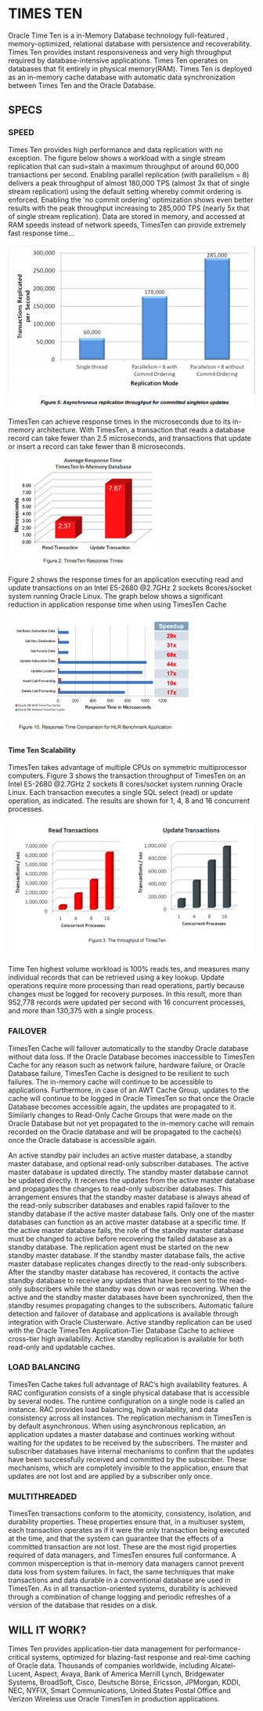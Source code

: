 # TIMES TEN
Oracle Time Ten is a in-Memory Database technology full-featured , memory-optimized, relational database with persistence and recoverability. Times Ten provides instant responsiveness and very high throughput required by database-intensive applications. Times Ten operates on databases that fit entirely in physical memory(RAM).  Times Ten is deployed as an in-memory cache database with automatic data synchronization between Times Ten and the Oracle Database.

## SPECS

### SPEED
Times Ten provides high performance and data replication with no exception. The figure below shows a workload with a single stream replication that can sud=stain a maximum throughput of around 60,000 transactions per second. Enabling parallel replication (with parallelism = 8) delivers a peak throughput of almost 180,000 TPS (almost 3x that of single stream replication) using the default setting whereby commit ordering is enforced. Enabling the 'no commit ordering' optimization shows even better results with the peak throughput increasing to 285,000 TPS (nearly 5x that of single stream replication). Data are stored  in memory, and accessed at RAM speeds instead of network speeds, TimesTen can provide extremely fast response time…

![Times Ten Speed](/figures/figure5.png?raw=true)

TimesTen can achieve response times in the microseconds due to its in-memory architecture. With TimesTen, a transaction that reads a database record can take fewer than 2.5 microseconds, and transactions that update or insert a record can take fewer than 8 microseconds.

![Times Ten Read/Write](/figures/figure6.png?raw=true)

Figure 2 shows the response times for an application executing read and update transactions on an Intel E5-2680 @2.7GHz 2 sockets 8cores/socket system running Oracle Linux.
The graph below shows a significant reduction in application response time when using TimesTen Cache

![Times Ten Latency](/figures/figure7.png?raw=true)

#### Time Ten Scalability
TimesTen takes advantage of multiple CPUs on symmetric multiprocessor computers. Figure 3 shows the transaction throughput of TimesTen on an Intel E5-2680 @2.7GHz 2 sockets 8 cores/socket system running Oracle Linux. Each transaction executes a single SQL select (read) or update operation, as indicated. The results are shown for 1, 4, 8 and 16 concurrent processes.

![Times Ten Throughput](/figures/figure8.png?raw=true)

Time Ten highest volume workload is 100% reads tes, and measures many individual records that can be retrieved using a key lookup. Update operations require more processing than read operations, partly because changes must be logged for recovery purposes. In this result, more than 952,778 records were updated per second with 16 concurrent processes, and more than 130,375 with a single process.

### FAILOVER
TimesTen Cache will failover automatically to the standby Oracle database without data loss.
If the Oracle Database becomes inaccessible to TimesTen Cache for any reason such as network failure, hardware failure, or Oracle Database failure, TimesTen Cache is designed to be resilient to such failures. The in-memory cache will continue to be accessible to applications. Furthermore, in case of an AWT Cache Group, updates to the cache will continue to be logged in Oracle TimesTen so that once the Oracle Database becomes accessible again, the updates are propagated to it. Similarly changes to Read-Only Cache Groups that were made on the Oracle Database but not yet propagated to the in-memory cache will remain recorded on the Oracle database and will be propagated to the cache(s) once the Oracle database is accessible again.

An active standby pair includes an active master database, a standby master database, and optional read-only subscriber databases. The active master database is updated directly. The standby master database cannot be updated directly. It receives the updates from the active master database and propagates the changes to read-only subscriber databases. This arrangement ensures that the standby master database is always ahead of the read-only subscriber databases and enables rapid failover to the standby database if the active master database fails. Only one of the master databases can function as an active master database at a specific time. If the active master database fails, the role of the standby master database must be changed to active before recovering the failed database as a standby database. The replication agent must be started on the new standby master database. If the standby master database fails, the active master database replicates changes directly to the read-only subscribers. After the standby master database has recovered, it contacts the active standby database to receive any updates that have been sent to the read-only subscribers while the standby was down or was recovering. When the active and the standby master databases have been synchronized, then the standby resumes propagating changes to the subscribers.  Automatic failure detection and failover of database and applications is available through integration with Oracle Clusterware. Active standby replication can be used with the Oracle TimesTen Application-Tier Database Cache to achieve cross-tier high availability. Active standby replication is available for both read-only and updatable caches.

### LOAD BALANCING
TimesTen Cache takes full advantage of RAC’s high availability features. A RAC configuration consists of a single physical database that is accessible by several nodes. The runtime configuration on a single node is called an instance. RAC provides load balancing, high availability, and data consistency across all instances.
The replication mechanism in TimesTen is by default asynchronous. When using asynchronous replication, an application updates a master database and continues working without waiting for the updates to be received by the subscribers. The master and subscriber databases have internal mechanisms to confirm that the updates have been successfully received and committed by the subscriber. These mechanisms, which are completely invisible to the application, ensure that updates are not lost and are applied by a subscriber only once.

### MULTITHREADED
TimesTen transactions conform to the atomicity, consistency, isolation, and durability properties. These properties ensure that, in a multiuser system, each transaction operates as if it were the only transaction being executed at the time, and that the system can guarantee that the effects of a committed transaction are not lost. These are the most rigid properties required of data managers, and TimesTen ensures full conformance. A common misperception is that in-memory data managers cannot prevent data loss from system failures. In fact, the same techniques that make transactions and data durable in a conventional database are used in TimesTen. As in all transaction-oriented systems, durability is achieved through a combination of change logging and periodic refreshes of a version of the database that resides on a disk.

## WILL IT WORK?
Times Ten provides application-tier data management for performance-critical systems, optimized for blazing-fast response and real-time caching of Oracle data. Thousands of companies worldwide, including Alcatel-Lucent, Aspect, Avaya, Bank of America Merrill Lynch, Bridgewater Systems, BroadSoft, Cisco, Deutsche Börse, Ericsson, JPMorgan, KDDI, NEC, NYFIX, Smart Communications, United States Postal Office and Verizon Wireless use Oracle TimesTen in production applications.
